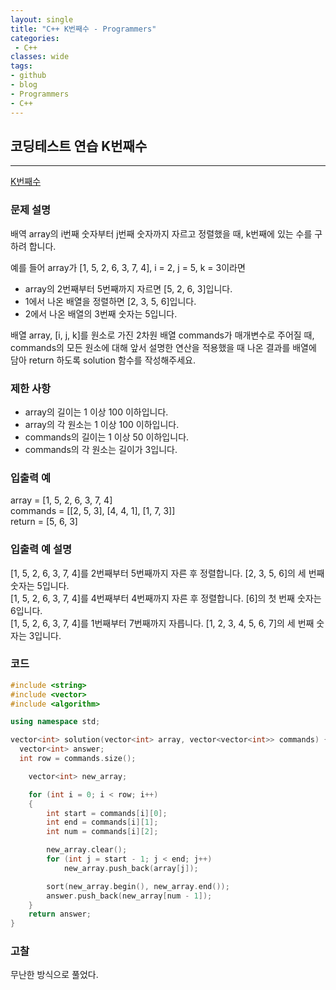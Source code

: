 ```yaml
---
layout: single
title: "C++ K번째수 - Programmers"
categories:
 - C++
classes: wide
tags:
- github
- blog
- Programmers
- C++
---
```

## 코딩테스트 연습 **K번째수**
---

[K번째수](https://programmers.co.kr/learn/courses/30/lessons/42748?language=cpp)

### 문제 설명

배역 array의 i번째 숫자부터 j번째 숫자까지 자르고 정렬했을 때, k번째에 있는 수를 구하려 합니다.  

예를 들어 array가 [1, 5, 2, 6, 3, 7, 4], i = 2, j = 5, k = 3이라면  

 + array의 2번째부터 5번째까지 자르면 [5, 2, 6, 3]입니다.  
 + 1에서 나온 배열을 정렬하면 [2, 3, 5, 6]입니다.  
 + 2에서 나온 배열의 3번째 숫자는 5입니다.  

배열 array, [i, j, k]를 원소로 가진 2차원 배열 commands가 매개변수로 주어질 때, commands의 모든 원소에 대해 앞서 설명한 연산을 적용했을 때 나온 결과를 배열에 담아 return 하도록 solution 함수를 작성해주세요.  

### 제한 사항  

-	array의 길이는 1 이상 100 이하입니다.  
- array의 각 원소는 1 이상 100 이하입니다.  
- commands의 길이는 1 이상 50 이하입니다.  
- commands의 각 원소는 길이가 3입니다.   

### 입출력 예  
array = [1, 5, 2, 6, 3, 7, 4]    
commands = [[2, 5, 3], [4, 4, 1], [1, 7, 3]]  
return = [5, 6, 3]  

### 입출력 예 설명  
[1, 5, 2, 6, 3, 7, 4]를 2번째부터 5번째까지 자른 후 정렬합니다. [2, 3, 5, 6]의 세 번째 숫자는 5입니다.  
[1, 5, 2, 6, 3, 7, 4]를 4번째부터 4번째까지 자른 후 정렬합니다. [6]의 첫 번째 숫자는 6입니다.  
[1, 5, 2, 6, 3, 7, 4]를 1번째부터 7번째까지 자릅니다. [1, 2, 3, 4, 5, 6, 7]의 세 번째 숫자는 3입니다.  

### 코드

```c++
#include <string>
#include <vector>
#include <algorithm>

using namespace std;

vector<int> solution(vector<int> array, vector<vector<int>> commands) {
  vector<int> answer;
  int row = commands.size();

	vector<int> new_array;

	for (int i = 0; i < row; i++)
	{
		int start = commands[i][0];
		int end = commands[i][1];
		int num = commands[i][2];

		new_array.clear();
		for (int j = start - 1; j < end; j++)
			new_array.push_back(array[j]);

		sort(new_array.begin(), new_array.end());
		answer.push_back(new_array[num - 1]);
	}
    return answer;
}
```

### 고찰

무난한 방식으로 풀었다.    
